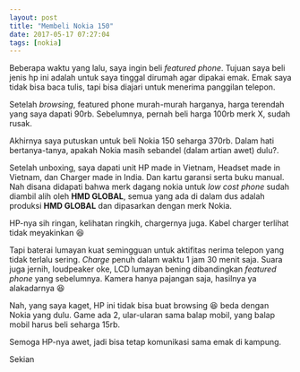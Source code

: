 ```yaml
---
layout: post
title: "Membeli Nokia 150"
date: 2017-05-17 07:27:04
tags: [nokia]
---
```

Beberapa waktu yang lalu, saya ingin beli *featured phone*. Tujuan saya beli jenis hp ini adalah untuk saya tinggal dirumah agar dipakai emak. Emak saya tidak bisa baca tulis, tapi bisa diajari untuk menerima panggilan telepon.

Setelah *browsing*, featured phone murah-murah harganya, harga terendah yang saya dapati 90rb. Sebelumnya, pernah beli harga 100rb merk X, sudah rusak.

Akhirnya saya putuskan untuk beli Nokia 150 seharga 370rb. Dalam hati bertanya-tanya, apakah Nokia masih sebandel (dalam artian awet) dulu?.

Setelah unboxing, saya dapati unit HP made in Vietnam, Headset made in Vietnam, dan Charger made in India. Dan kartu garansi serta buku manual. Nah disana didapati bahwa merk dagang nokia untuk *low cost phone* sudah diambil alih oleh **HMD GLOBAL**, semua yang ada di dalam dus adalah produksi **HMD GLOBAL** dan dipasarkan dengan merk Nokia.

HP-nya sih ringan, kelihatan ringkih, chargernya juga. Kabel charger terlihat tidak meyakinkan :laughing:

Tapi baterai lumayan kuat semingguan untuk aktifitas nerima telepon yang tidak terlalu sering. *Charge* penuh dalam waktu 1 jam 30 menit saja. Suara juga jernih, loudpeaker oke, LCD lumayan bening dibandingkan *featured phone* yang sebelumnya. Kamera hanya pajangan saja, hasilnya ya alakadarnya :laughing:

Nah, yang saya kaget, HP ini tidak bisa buat browsing :laughing: beda dengan Nokia yang dulu. Game ada 2, ular-ularan sama balap mobil, yang balap mobil harus beli seharga 15rb.

Semoga HP-nya awet, jadi bisa tetap komunikasi sama emak di kampung.

Sekian
